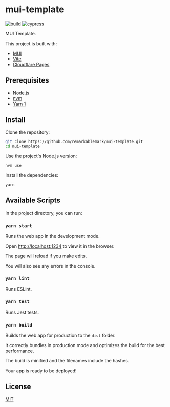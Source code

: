 # mui-template

[![build](https://github.com/remarkablemark/mui-template/actions/workflows/build.yml/badge.svg)](https://github.com/remarkablemark/mui-template/actions/workflows/build.yml)
[![cypress](https://github.com/remarkablemark/mui-template/actions/workflows/cypress.yml/badge.svg)](https://github.com/remarkablemark/mui-template/actions/workflows/cypress.yml)

MUI Template.

This project is built with:

- [MUI](https://mui.com/)
- [Vite](https://vitejs.dev/)
- [Cloudflare Pages](https://pages.cloudflare.com/)

## Prerequisites

- [Node.js](https://nodejs.org/)
- [nvm](https://github.com/nvm-sh/nvm#readme)
- [Yarn 1](https://classic.yarnpkg.com/en/docs/install)

## Install

Clone the repository:

```sh
git clone https://github.com/remarkablemark/mui-template.git
cd mui-template
```

Use the project's Node.js version:

```sh
nvm use
```

Install the dependencies:

```sh
yarn
```

## Available Scripts

In the project directory, you can run:

### `yarn start`

Runs the web app in the development mode.

Open [http://localhost:1234](http://localhost:1234) to view it in the browser.

The page will reload if you make edits.

You will also see any errors in the console.

### `yarn lint`

Runs ESLint.

### `yarn test`

Runs Jest tests.

### `yarn build`

Builds the web app for production to the `dist` folder.

It correctly bundles in production mode and optimizes the build for the best performance.

The build is minified and the filenames include the hashes.

Your app is ready to be deployed!

## License

[MIT](LICENSE)
